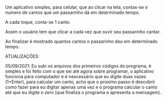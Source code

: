 Um aplicativo simples, para celular, que ao clicar na tela, contas-se o numero de cantos que um passarinho dá em determinado tempo.

A cada toque, conta-se 1 canto.

Assim o usuário tem que clicar a cada vez que ouvir seu passarinho cantar.

Ao finalizar é mostrado quantos cantos o passarinho deu em determinado tempo.

ATUALIZAÇÕES:

05/09/2021: Eu subi os arquivos dos primeiros códigos do programa, é simples e foi feito com o que sei até agora sobre programar, o aplicativo funciona para computador e é nescessário que eu digite duas vazes (1+Enter), para calcular um canto, acho que o proximo passo é descobrir como fazer para eu digitar apenas uma vez e o programa calcular o canto até que eu digite o zero (que finaliza o programa e apresenta a mensagem).
